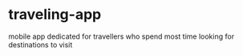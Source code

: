 # traveling-app
mobile app dedicated for travellers who spend most time looking for destinations to visit 
